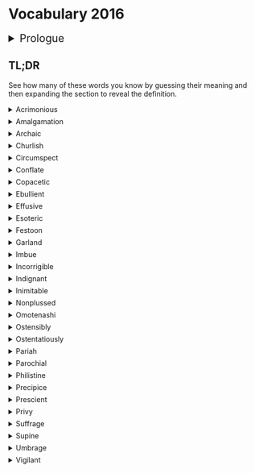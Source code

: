 # Vocabulary 2016
<style>
    details {
        margin-bottom:0.5em;
    }
    .lookup {
        text-align: right;
        font-size: 80%;
    }
</style>

<details><summary style="font-size:1.5em">Prologue</summary>
2016 was the year of the US election. Reading the news articles, I realized there are quite a few words that I didn't know or quite understand, and that's when I decided to make lists of these words to improve my vocabulary. I've been using <a href="https://www.wunderlist.com/" target="_blank">Wunderlist</a> to keep track of them on a yearly basis. Check'em out!
</details>

## TL;DR
See how many of these words you know by guessing their meaning and then expanding the section to reveal the definition.

<details><summary>Acrimonious</summary>
(typically of speech or a debate) angry and bitter
<p class="lookup">Google <a href="https://www.google.com/search?q=define+Acrimonious">Acrimonious</a></p>
</details>

<details><summary>Amalgamation</summary>
The action, process, or result of combining or uniting.
<p class="lookup">Google <a href="https://www.google.com/search?q=define+Amalgamation">Amalgamation</a></p>
</details>

<details><summary>Archaic</summary>
Very old or old-fashioned.
<p class="lookup">Google <a href="https://www.google.com/search?q=define+Archaic">Archaic</a></p>
</details>

<details><summary>Churlish</summary>
Rude in a mean-spirited and surly way.
<p class="lookup">Google <a href="https://www.google.com/search?q=define+Churlish">Churlish</a></p>
</details>

<details><summary>Circumspect</summary>
Wary and unwilling to take risks.
<p class="lookup">Google <a href="https://www.google.com/search?q=define+Circumspect">Circumspect</a></p>
</details>

<details><summary>Conflate</summary>
 Combine (two or more texts, ideas, etc.) into one.
<p class="lookup">Google <a href="https://www.google.com/search?q=define+Conflate">Conflate</a></p>
</details>

<details><summary>Copacetic</summary>
 In excellent order
<p class="lookup">Google <a href="https://www.google.com/search?q=define+Copacetic">Copacetic</a></p>
</details>

<details><summary>Ebullient</summary>
 Cheerful and full of energy.
<p class="lookup">Google <a href="https://www.google.com/search?q=define+Ebullient">Ebullient</a></p>
</details>

<details><summary>Effusive</summary>
 Expressing feelings of gratitude, pleasure, or approval in an unrestrained or heartfelt manner
<p class="lookup">Google <a href="https://www.google.com/search?q=define+Effusive">Effusive</a></p>
</details>

<details><summary>Esoteric</summary>
 Intended for or likely to be understood by only a small number of people with a specialized knowledge or interest.
<p class="lookup">Google <a href="https://www.google.com/search?q=define+Esoteric">Esoteric</a></p>
</details>

<details><summary>Festoon</summary>
 Adorn (a place) with ribbons, garlands, or other decorations.
<p class="lookup">Google <a href="https://www.google.com/search?q=define+Festoon">Festoon</a></p>
</details>

<details><summary>Garland</summary>
 A wreath of flowers and leaves, worn on the head or hung as a decoration.
<p class="lookup">Google <a href="https://www.google.com/search?q=define+Garland">Garland</a></p>
</details>

<details><summary>Imbue</summary>
 Inspire or permeate with a feeling or quality
<p class="lookup">Google <a href="https://www.google.com/search?q=define+Imbue">Imbue</a></p>
</details>

<details><summary>Incorrigible</summary>
 (Of a person or their tendencies) not able to be corrected, improved, or reformed.
<p class="lookup">Google <a href="https://www.google.com/search?q=define+Incorrigible">Incorrigible</a></p>
</details>

<details><summary>Indignant</summary>
 Feeling or showing anger or annoyance at what is perceived as unfair treatment.
<p class="lookup">Google <a href="https://www.google.com/search?q=define+Indignant">Indignant</a></p>
</details>

<details><summary>Inimitable</summary>
 So good or unusual as to be impossible to copy; unique.
<p class="lookup">Google <a href="https://www.google.com/search?q=define+Inimitable">Inimitable</a></p>
</details>
 
<details><summary>Nonplussed</summary>
(Of a person) surprised and confused so much that they are unsure how to react. "he would be completely nonplussed and embarrassed at the idea" (of a person) not disconcerted; unperturbed.
<p class="lookup">Google <a href="https://www.google.com/search?q=define+Nonplussed">Nonplussed</a></p>
</details>

<details><summary>Omotenashi</summary>
 The art of selfless hospitality, is a cornerstone of Japanese culture
<p class="lookup">Google <a href="https://www.google.com/search?q=define+Omotenashi">Omotenashi</a></p>
</details>

<details><summary>Ostensibly</summary>
 Apparently or purportedly, but perhaps not actually.
<p class="lookup">Google <a href="https://www.google.com/search?q=define+Ostensibly">Ostensibly</a></p>
</details>

<details><summary>Ostentatiously</summary>
 Characterized by vulgar or pretentious display; designed to impress or attract notice.
<p class="lookup">Google <a href="https://www.google.com/search?q=define+Ostentatiously">Ostentatiously</a></p>
</details>

<details><summary>Pariah</summary>
An outcast
<p class="lookup">Google <a href="https://www.google.com/search?q=define+Pariah">Pariah</a></p>
</details>

<details><summary>Parochial</summary>
 Of or relating to a church parish.

<p class="lookup">Google <a href="https://www.google.com/search?q=define+Parochial">Parochial</a></p>
</details>

<details><summary>Philistine</summary>
 A person who is hostile or indifferent to culture and the arts, or who has no understanding of them.

<p class="lookup">Google <a href="https://www.google.com/search?q=define+Philistine">Philistine</a></p>
</details>

<details><summary>Precipice</summary>
 A very steep rock face or cliff, typically a tall one.

<p class="lookup">Google <a href="https://www.google.com/search?q=define+Precipice">Precipice</a></p>
</details>

<details><summary>Prescient</summary>
 Having or showing knowledge of events before they take place

<p class="lookup">Google <a href="https://www.google.com/search?q=define+Prescient">Prescient</a></p>
</details>

<details><summary>Privy</summary>
 Sharing in the knowledge of (something secret or private)

<p class="lookup">Google <a href="https://www.google.com/search?q=define+Privy">Privy</a></p>
</details>

<details><summary>Suffrage</summary>
 The right to vote in political election

<p class="lookup">Google <a href="https://www.google.com/search?q=define+Suffrage">Suffrage</a></p>
</details>

<details><summary>Supine</summary>
 1) (of a person) lying face upward. 
 2) failing to act or protest as a result of moral weakness or indolence.
<p class="lookup">Google <a href="https://www.google.com/search?q=define+Supine">Supine</a></p>
</details>

<details><summary>Umbrage</summary>
 1) Offense or annoyance. 2) Shade or shadow, especially as cast by trees.

<p class="lookup">Google <a href="https://www.google.com/search?q=define+Umbrage">Umbrage</a></p>
</details>

<details><summary>Vigilant</summary>
 Keeping careful watch for possible danger or difficulties.

<p class="lookup">Google <a href="https://www.google.com/search?q=define+Vigilant">Vigilant</a></p>
</details>





